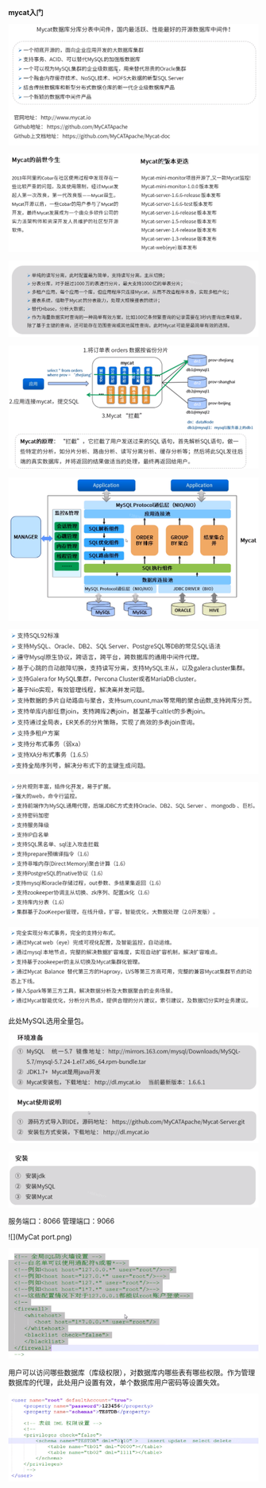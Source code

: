 **mycat入门**



![](MyCat简介.png)



![](MyCat版本历史.png)



![](应用场景.png)



![](工作原理.png)



![](MyCat架构.png)



![](关键特性1.png)



![](关键特性2.png)



![](长期规划2.0.png)



此处MySQL选用全量包。

![](MyCat安装1.png)



![](MyCat安装2.png)



服务端口：8066	管理端口：9066

![](MyCat port.png)



![](防火墙配置.png)



用户可以访问哪些数据库（库级权限），对数据库内哪些表有哪些权限。作为管理数据库的代理，此处用户设置有效，单个数据库用户密码等设置失效。

![](用户详情.png)

